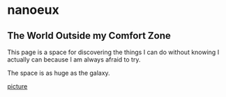 # nanoeux
## The World Outside my Comfort Zone
This page is a space for discovering the things I can do without knowing I actually can because I am always afraid to try.

The space is as huge as the galaxy.

[picture](https://i.pinimg.com/originals/0f/36/e4/0f36e493945939796a0f1f26983993c6.jpg)
